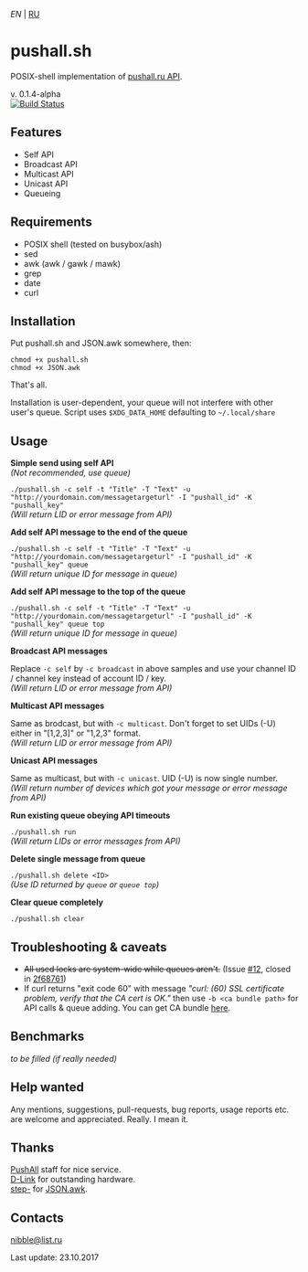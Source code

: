 *EN* | [RU](README.RU.md)

# pushall.sh

POSIX-shell implementation of [pushall.ru API](https://pushall.ru/blog/api).

v. 0.1.4-alpha  
[![Build Status](https://travis-ci.org/nibb13/pushall.sh.svg?branch=develop)](https://travis-ci.org/nibb13/pushall.sh)

## Features

* Self API
* Broadcast API
* Multicast API
* Unicast API
* Queueing

## Requirements

* POSIX shell (tested on busybox/ash)
* sed
* awk (awk / gawk / mawk)
* grep
* date
* curl

## Installation

Put pushall.sh and JSON.awk somewhere, then:

	chmod +x pushall.sh
	chmod +x JSON.awk

That's all.

Installation is user-dependent, your queue will not interfere with other user's queue.
Script uses `$XDG_DATA_HOME` defaulting to `~/.local/share`

## Usage

**Simple send using self API**  
*(Not recommended, use queue)*

`./pushall.sh -c self -t "Title" -T "Text" -u "http://yourdomain.com/messagetargeturl" -I "pushall_id" -K "pushall_key"`  
*(Will return LID or error message from API)*

**Add self API message to the end of the queue**

`./pushall.sh -c self -t "Title" -T "Text" -u "http://yourdomain.com/messagetargeturl" -I "pushall_id" -K "pushall_key" queue`  
*(Will return unique ID for message in queue)*

**Add self API message to the top of the queue**

`./pushall.sh -c self -t "Title" -T "Text" -u "http://yourdomain.com/messagetargeturl" -I "pushall_id" -K "pushall_key" queue top`  
*(Will return unique ID for message in queue)*

**Broadcast API messages**

Replace `-c self` by `-c broadcast` in above samples and use your channel ID / channel key instead of account ID / key.  
*(Will return LID or error message from API)*

**Multicast API messages**

Same as brodcast, but with `-c multicast`. Don't forget to set UIDs (-U) either in "[1,2,3]" or "1,2,3" format.  
*(Will return LID or error message from API)*

**Unicast API messages**

Same as multicast, but with `-c unicast`. UID (-U) is now single number.  
*(Will return number of devices which got your message or error message from API)*

**Run existing queue obeying API timeouts**

`./pushall.sh run`  
*(Will return LIDs or error messages from API)*

**Delete single message from queue**

`./pushall.sh delete <ID>`  
*(Use ID returned by `queue` or `queue top`)*

**Clear queue completely**

`./pushall.sh clear`

## Troubleshooting & caveats

* ~~All used locks are system-wide while queues aren't.~~ (Issue [#12](https://github.com/nibb13/pushall.sh/issues/12), closed in [2f68761](https://github.com/nibb13/pushall.sh/commit/2f68761b95c11cbda751d4bb4cdebad1e54059ad))
* If curl returns "exit code 60" with message *"curl: (60) SSL certificate problem, verify that the CA cert is OK."* then use `-b <ca bundle path>` for API calls & queue adding. You can get CA bundle [here](https://curl.haxx.se/docs/caextract.html).

## Benchmarks

*to be filled (if really needed)*

## Help wanted

Any mentions, suggestions, pull-requests, bug reports, usage reports etc. are welcome and appreciated. Really. I mean it.

## Thanks

[PushAll](https://pushall.ru) staff for nice service.  
[D-Link](http://dlink.com) for outstanding hardware.  
[step-](https://github.com/step-) for [JSON.awk](https://github.com/step-/JSON.awk).

## Contacts

<nibble@list.ru>  

Last update: 23.10.2017
